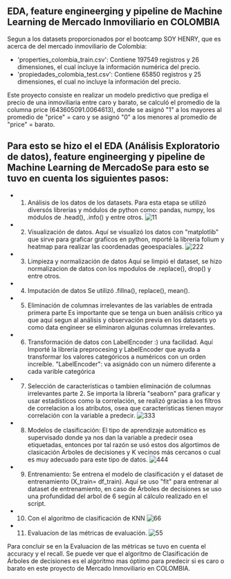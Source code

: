 ## EDA, feature engineerging y pipeline de Machine Learning de Mercado Inmoviliario en COLOMBIA
Segun a los datasets proporcionados por el bootcamp SOY HENRY, que es acerca de del mercado inmoviliario de Colombia:
- 'properties_colombia_train.csv': Contiene 197549 registros y 26 dimensiones, el cual incluye la información numérica del precio.
- 'propiedades_colombia_test.csv': Contiene 65850 registros y 25 dimensiones, el cual no incluye la información del precio.

Este proyecto consiste en realizar un modelo predictivo que prediga el precio de una inmoviliaria entre caro y barato, se calculó el promedio de la columna price (643605091.0064613), donde se asignó "1" a los mayores al promedio de "price" = caro
y se asignó "0" a los menores al promedio de "price" = barato.

## Para esto se hizo el el EDA (Análisis Exploratorio de datos), feature engineerging y pipeline de Machine Learning de MercadoSe para esto se tuvo en cuenta los siguientes pasos:

- 1. Análisis de los datos de los datasets.
Para esta etapa se utilizó diversós librerias y módulos de python como: pandas,  numpy, los módulos de .head(), .info() y entre otros.
![11](https://user-images.githubusercontent.com/103965538/199861223-864d1ed0-0b40-4cb7-b24f-9fe22d1e51b2.PNG)

- 2. Visualización de datos.
Aquí se visualizó los datos con "matplotlib" que sirve para graficar graficos en python, mporté la librería folium y heatmap para realizar las coordenadas geoespaciales.
![222](https://user-images.githubusercontent.com/103965538/199860332-9facfb23-ff9c-464e-bb36-18fc418f130a.PNG)

- 3. Limpieza y normalización de datos
Aquí se limpió el dataset, se hizo normalizacion de datos con los mpodulos de .replace(), drop()  y entre otros.
- 4. Imputación de datos 
Se utilizó .fillna(), replace(), mean().
- 5. Eliminación de columnas irrelevantes de las variables de entrada primera parte
Es importante que se tenga un buen análisis crítico ya que aquí segun al análisis y observación previa en los datasets yo como data engineer se eliminaron algunas columnas irrelevantes.
- 6. Transformación de datos con LabelEncoder :) una facilidad.
Aquí Importé la librería preprocesing y LabelEncoder que ayuda a transformar los valores categóricos a numéricos con un orden increíble. "LabelEncoder": va asignádo con un número diferente a cada varible categórica 
- 7. Selección de características o tambien eliminación de columnas irrelevantes parte 2.
Se importa la librería "seaborn" para graficar y usar estadísticos como la correlación, se realizó gracias a los filtros de correlacion a los atributos, osea que características tienen mayor correlación con la variable a predecir.
![333](https://user-images.githubusercontent.com/103965538/199861476-96d001c0-9d95-49f5-a731-351204c38b57.PNG)

- 8. Modelos de clasificación: El tipo de aprendizaje automático es supervisado donde ya nos dan la variable a predecir osea etiquetadas, entonces por tal razón se usó estos dos algortimos de clasicación Árboles de decisiones y K vecinos más cercanos o cual es muy adecuado para este tipo de datos. 
![444](https://user-images.githubusercontent.com/103965538/199860696-3842dc85-e9d0-4c7b-af2c-dabfd034af66.PNG)

- 9. Entrenamiento: Se entrena el modelo de clasificación y el dataset de entrenamiento (X_train= df_train).
Aquí se uso "fit" para entrenar al dataset de entrenamiento, en caso de Árboles de decisiones se uso una profundidad del arbol de 6 según al cálculo realizado en el script.
- 10. Con el algoritmo de clasificación de KNN
![66](https://user-images.githubusercontent.com/103965538/199860980-90199c2a-d440-40cd-b92a-8318fdcd5dea.PNG)

- 11. Evaluacíon de las métricas de evaluación.
![55](https://user-images.githubusercontent.com/103965538/199860907-d74a973e-dcab-45a6-a7d3-7709e6692c99.PNG)

Para concluir se en la Evaluacion de las métricas se tuvo en cuenta el accuracy y el recall.
Se puede ver que el algoritmo de Clasificación de Árboles de decisiones es el algoritmo mas óptimo para predecir si es caro o barato en este proyecto de Mercado Inmoviliario en COLOMBIA.

